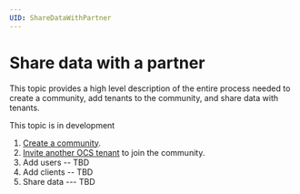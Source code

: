 ```yaml
---
UID: ShareDataWithPartner
---
```


# Share data with a partner

This topic provides a high level description of the entire process needed to create a community, add tenants to the community, and share data with tenants.

This topic is in development

1. [Create a community](xref:add-community). 
2. [Invite another OCS tenant](xref:manage-community#add-a-tenant-to-a-community) to join the community.
3. Add users -- TBD
4. Add clients -- TBD
5. Share data --- TBD
